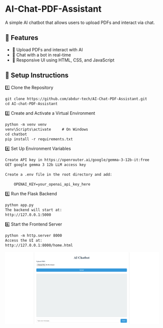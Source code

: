 # AI-Chat-PDF-Assistant
A simple AI chatbot that allows users to upload PDFs and interact via chat.

## 🌟 Features
- 📂 Upload PDFs and interact with AI
- 💬 Chat with a bot in real-time
- 🎨 Responsive UI using HTML, CSS, and JavaScript

## 🚀 Setup Instructions

1️⃣ Clone the Repository

    git clone https://github.com/abdur-tech/AI-Chat-PDF-Assistant.git
    cd AI-chat-PDF-Assistant

2️⃣ Create and Activate a Virtual Environment

    python -m venv venv
    venv\Scripts\activate     # On Windows
    cd chatbot
    pip install -r requirements.txt

4️⃣ Set Up Environment Variables

    Create API key in https://openrouter.ai/google/gemma-3-12b-it:free
    GET google gemma 3 12b LLM access key

    Create a .env file in the root directory and add:

        OPENAI_KEY=your_openai_api_key_here

5️⃣ Run the Flask Backend

    python app.py
    The backend will start at:
    http://127.0.0.1:5000

6️⃣ Start the Frontend Server

    python -m http.server 8000
    Access the UI at:
    http://127.0.0.1:8000/home.html

![alt text]({EFC52495-582A-4750-9896-E9F17F6C4771}.png)
